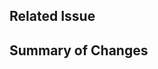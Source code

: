 <!--
## Submitting a Pull Request
We love contributions and appreciate any help you can offer!
-->

## Related Issue
<!-- Include a link to the issue (e.g. #12) -->

## Summary of Changes
<!-- Briefly summarize the changes made, lists are appreciated, ideally with checklists

1. [x] Thing I fixed
1. [x] Other thing I updated
1. [x] Docs I updated
-->